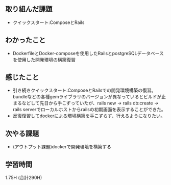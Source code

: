 ## 取り組んだ課題
- クイックスタート:ComposeとRails
  
## わかったこと  
- DockerfileとDocker-composeを使用したRailsとpostgreSQLデータベースを使用した開発環境の構築復習
   
## 感じたこと
- 引き続きクイックスタート:ComposeとRailsでの開発環境構築の復習。bundleなどの各種gemライブラリのバージョンが異なっているとビルドが止まるなどして先日から手こずっていたが、rails new → rails db:create → rails serverでローカルホストからrailsの初期画面を表示することができた。
- 反復復習してdockerによる環境構築を手こずらず、行えるようになりたい。
  
## 次やる課題 
- (アウトプット課題)dockerで開発環境を構築する
  
## 学習時間  
  1.75H (合計290H)
